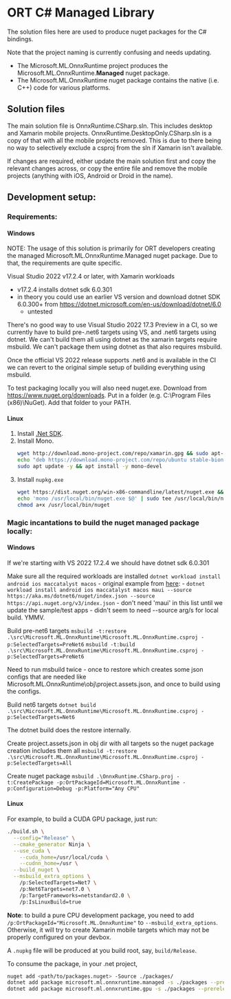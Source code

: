# ORT C# Managed Library

The solution files here are used to produce nuget packages for the C# bindings.

Note that the project naming is currently confusing and needs updating.

  - The Microsoft.ML.OnnxRuntime project produces the Microsoft.ML.OnnxRuntime.**Managed** nuget package.
  - The Microsoft.ML.OnnxRuntime nuget package contains the native (i.e. C++) code for various platforms.

## Solution files

The main solution file is OnnxRuntime.CSharp.sln. This includes desktop and Xamarin mobile projects.
OnnxRuntime.DesktopOnly.CSharp.sln is a copy of that with all the mobile projects removed. This is
due to there being no way to selectively exclude a csproj from the sln if Xamarin isn't available.

If changes are required, either update the main solution first and copy the relevant changes across,
or copy the entire file and remove the mobile projects (anything with iOS, Android or Droid in the name).

## Development setup:

### Requirements:

#### Windows

NOTE: The usage of this solution is primarily for ORT developers creating the managed Microsoft.ML.OnnxRuntime.Managed
      nuget package. Due to that, the requirements are quite specific.

Visual Studio 2022 v17.2.4 or later, with Xamarin workloads
  - v17.2.4 installs dotnet sdk 6.0.301
  - in theory you could use an earlier VS version and download dotnet SDK 6.0.300+ from https://dotnet.microsoft.com/en-us/download/dotnet/6.0
    - untested

There's no good way to use Visual Studio 2022 17.3 Preview in a CI, so we currently have to build pre-.net6 targets
using VS, and .net6 targets using dotnet. We can't build them all using dotnet as the xamarin targets require msbuild.
We can't package them using dotnet as that also requires msbuild.

Once the official VS 2022 release supports .net6 and is available in the CI we can revert to the original simple
setup of building everything using msbuild.

To test packaging locally you will also need nuget.exe.
Download from https://www.nuget.org/downloads.
Put in a folder (e.g. C:\Program Files (x86)\NuGet).
Add that folder to your PATH.

#### Linux

1. Install [.Net SDK](https://dotnet.microsoft.com/download).
2. Install Mono.
   ```bash
   wget http://download.mono-project.com/repo/xamarin.gpg && sudo apt-key add xamarin.gpg && rm xamarin.gpg
   echo "deb https://download.mono-project.com/repo/ubuntu stable-bionic main" | sudo tee /etc/apt/sources.list.d/mono-official-stable.list
   sudo apt update -y && apt install -y mono-devel
   ```
3. Install `nupkg.exe`
   ```bash
   wget https://dist.nuget.org/win-x86-commandline/latest/nuget.exe && sudo mv nuget.exe /usr/local/bin/nuget.exe
   echo 'mono /usr/local/bin/nuget.exe $@' | sudo tee /usr/local/bin/nuget
   chmod a+x /usr/local/bin/nuget
   ```

### Magic incantations to build the nuget managed package locally:

#### Windows

If we're starting with VS 2022 17.2.4 we should have dotnet sdk 6.0.301

Make sure all the required workloads are installed
  `dotnet workload install android ios maccatalyst macos`
    - original example from [here](https://github.com/Sweekriti91/maui-samples/blob/swsat/devops/6.0/Apps/WeatherTwentyOne/devops/AzureDevOps/azdo_windows.yml):
      - `dotnet workload install android ios maccatalyst macos maui --source https://aka.ms/dotnet6/nuget/index.json --source https://api.nuget.org/v3/index.json`
    - don't need 'maui' in this list until we update the sample/test apps
    - didn't seem to need --source arg/s for local build. YMMV.

Build pre-net6 targets
  `msbuild -t:restore .\src\Microsoft.ML.OnnxRuntime\Microsoft.ML.OnnxRuntime.csproj -p:SelectedTargets=PreNet6`
  `msbuild -t:build .\src\Microsoft.ML.OnnxRuntime\Microsoft.ML.OnnxRuntime.csproj -p:SelectedTargets=PreNet6`

  Need to run msbuild twice - once to restore which creates some json configs that are needed like
  Microsoft.ML.OnnxRuntime\obj\project.assets.json, and once to build using the configs.

Build net6 targets
  `dotnet build .\src\Microsoft.ML.OnnxRuntime\Microsoft.ML.OnnxRuntime.csproj -p:SelectedTargets=Net6`

  The dotnet build does the restore internally.

Create project.assets.json in obj dir with all targets so the nuget package creation includes them all
  `msbuild -t:restore .\src\Microsoft.ML.OnnxRuntime\Microsoft.ML.OnnxRuntime.csproj -p:SelectedTargets=All`

Create nuget package
  `msbuild .\OnnxRuntime.CSharp.proj -t:CreatePackage -p:OrtPackageId=Microsoft.ML.OnnxRuntime -p:Configuration=Debug -p:Platform="Any CPU"`

#### Linux

For example, to build a CUDA GPU package, just run:
```bash
./build.sh \
  --config="Release" \
  --cmake_generator Ninja \
  --use_cuda \
    --cuda_home=/usr/local/cuda \
    --cudnn_home=/usr \
  --build_nuget \
  --msbuild_extra_options \
    /p:SelectedTargets=Net7 \
    /p:Net6Targets=net7.0 \
    /p:TargetFrameworks=netstandard2.0 \
    /p:IsLinuxBuild=true
```
**Note**: to build a pure CPU development package, you need to add `/p:OrtPackageId="Microsoft.ML.OnnxRuntime"`
to `--msbuild_extra_options`. Otherwise, it will try to create Xamarin mobile targets which may not be properly configured on your devbox.

A `.nupkg` file will be produced at you build root, say, `build/Release`.

To consume the package, in your .net project,
```bash
nuget add <path/to/packages.nuget> -Source ./packages/
dotnet add package microsoft.ml.onnxruntime.managed -s ./packages --prerelease
dotnet add package microsoft.ml.onnxruntime.gpu -s ./packages --prerelease
```
